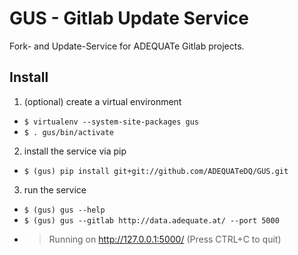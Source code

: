 # GUS - Gitlab Update Service

Fork- and Update-Service for ADEQUATe Gitlab projects.

## Install
1. (optional) create a virtual environment
* `$ virtualenv --system-site-packages gus`
* `$ . gus/bin/activate`
2. install the service via pip 
* `$ (gus) pip install git+git://github.com/ADEQUATeDQ/GUS.git`
3. run the service
* `$ (gus) gus --help`
* `$ (gus) gus --gitlab http://data.adequate.at/ --port 5000`
* > Running on http://127.0.0.1:5000/ (Press CTRL+C to quit)
